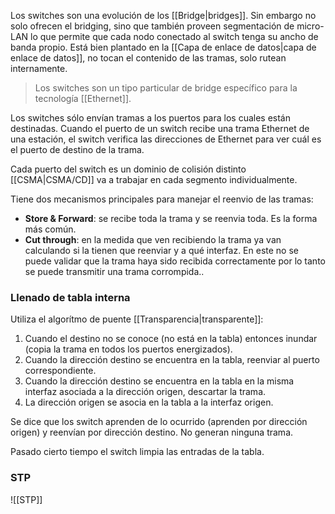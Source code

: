 Los switches son una evolución de los [[Bridge|bridges]]. Sin embargo no solo ofrecen el bridging, sino que también proveen segmentación de micro-LAN lo que permite que cada nodo conectado al switch tenga su ancho de banda propio. Está bien plantado en la [[Capa de enlace de datos|capa de enlace de datos]], no tocan el contenido de las tramas, solo rutean internamente.

> Los switches son un tipo particular de bridge específico para la tecnología [[Ethernet]].

Los switches sólo envían tramas a los puertos para los cuales están destinadas. Cuando el puerto de un switch recibe una trama Ethernet de una estación, el switch verifica las direcciones de Ethernet para ver cuál es el puerto de destino de la trama.

Cada puerto del switch es un dominio de colisión distinto [[CSMA|CSMA/CD]] va a trabajar en cada segmento individualmente.

Tiene dos mecanismos principales para manejar el reenvio de las tramas:
* **Store & Forward**: se recibe toda la trama y se reenvia toda. Es la forma más común.
* **Cut through**: en la medida que ven recibiendo la trama ya van calculando si la tienen que reenviar y a qué interfaz. En este no se puede validar que la trama haya sido recibida correctamente por lo tanto se puede transmitir una trama corrompida..

### Llenado de tabla interna
Utiliza el algorítmo de puente [[Transparencia|transparente]]:
1. Cuando el destino no se conoce (no  está en la tabla) entonces inundar (copia la trama en todos los puertos energizados).
2. Cuando la dirección destino se encuentra en la tabla, reenviar al puerto correspondiente.
3. Cuando la dirección destino se encuentra en la tabla en la misma interfaz asociada a la dirección origen, descartar la trama.
4. La dirección origen se asocia en la tabla a la interfaz origen.

Se dice que los switch aprenden de lo ocurrido (aprenden por dirección origen) y reenvían por dirección destino. No generan ninguna trama.

Pasado cierto tiempo el switch limpia las entradas de la tabla.

### STP
![[STP]]